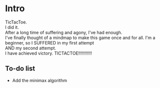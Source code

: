 # Intro
TicTacToe. <br>
I did it.  <br>
After a long time of suffering and agony, I've had enough. <br>
I've finally thought of a mindmap to make this game once and for all. I'm a beginner, 
so I SUFFERED in my first attempt <br>
AND my second attempt. <br>
I have achieved victory. TICTACTOE!!!!!!!!!!! 

## To-do list
- Add the minimax algorithm



